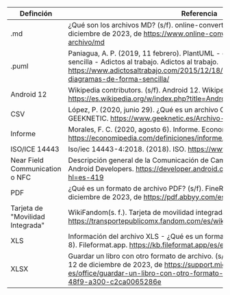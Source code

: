 |Definción|Referencia|
|---------|---------|
| .md | ¿Qué son los archivos MD? (s/f). online-convert.com. Recuperado el 13 de diciembre de 2023, de https://www.online-convert.com/es/formato-de-archivo/md |
| .puml | Paniagua, A. P. (2019, 11 febrero). PlantUML - dibuja diagramas UML de forma sencilla - Adictos al trabajo. Adictos al trabajo. https://www.adictosaltrabajo.com/2015/12/18/tutorial-plantuml-dibuja-diagramas-de-forma-sencilla/ |
| Android 12 | Wikipedia contributors. (s/f). Android 12. Wikipedia, The Free Encyclopedia. https://es.wikipedia.org/w/index.php?title=Android_12&oldid=155240588 |
| CSV | López, P. (2020, junio 29). ¿Qué es un archivo CSV y para qué sirve? GEEKNETIC. https://www.geeknetic.es/Archivo-CSV/que-es-y-para-que-sirve |
| Informe | Morales, F. C. (2020, agosto 6). Informe. Economipedia. https://economipedia.com/definiciones/informe.html |
| ISO/ICE 14443 | Iso/iec 14443-4:2018. (2018). ISO. https://www.iso.org/standard/73599.html |
|Near Field Communication o NFC|Descripción general de la Comunicación de Campo Cercano (NFC). (s. f.). Android Developers. https://developer.android.com/develop/connectivity/nfc?hl=es-419|
| PDF | ¿Qué es un formato de archivo PDF? (s/f). FineReader PDF. Recuperado el 12 de diciembre de 2023, de https://pdf.abbyy.com/es/learning-center/what-is-pdf/ |
|Tarjeta de "Movilidad Integrada"|WikiFandom(s. f.). Tarjeta de movilidad integrada. Wiki Transporte Público MX. https://transportepublicomx.fandom.com/es/wiki/Tarjeta_de_Movilidad_Integrada |
| XLS | Información del archivo XLS - ¿Qué es un formato de archivo XLS? (2023, junio 8). Fileformat.app. https://kb.fileformat.app/es/extension/xls-file-info/ | 
| XLSX | Guardar un libro con otro formato de archivo. (s/f). Microsoft.com. Recuperado el 12 de diciembre de 2023, de https://support.microsoft.com/es-es/office/guardar-un-libro-con-otro-formato-de-archivo-6a16c862-4a36-48f9-a300-c2ca0065286e |
